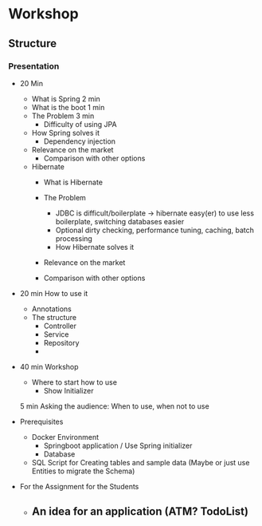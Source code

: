 # Workshop

## Structure

### Presentation

- 20 Min
  - What is Spring 2 min
  - What is the boot 1 min
  - The Problem 3 min
    - Difficulty of using JPA
  - How Spring solves it
    - Dependency injection
  - Relevance on the market
    - Comparison with other options
  - Hibernate
    - What is Hibernate
    - The Problem
        - JDBC is difficult/boilerplate -> hibernate easy(er) to use less boilerplate, switching databases easier
        - Optional dirty checking, performance tuning, caching, batch processing
        - How Hibernate solves it

    - Relevance on the market
    - Comparison with other options
    
  
- 20 min How to use it
  - Annotations
  - The structure
    - Controller
    - Service
    - Repository
    -

- 40 min Workshop
  - Where to start how to use
    - Show Initializer
  
  5 min Asking the audience: When to use, when not to use

- Prerequisites
  - Docker Environment
    - Springboot application / Use Spring initializer
    - Database
  - SQL Script for Creating tables and sample data (Maybe or just use Entities to migrate the Schema)
- For the Assignment for the Students

  - An idea for an application (ATM? TodoList)
    -
